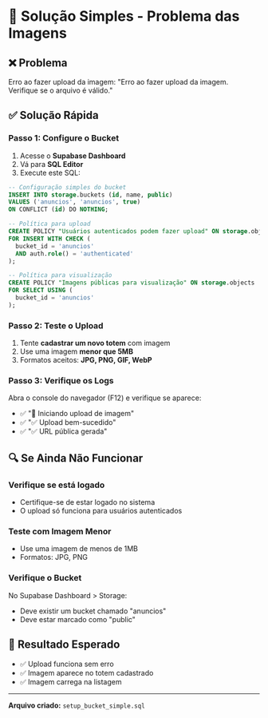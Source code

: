 # 🔧 Solução Simples - Problema das Imagens

## ❌ Problema
Erro ao fazer upload da imagem: "Erro ao fazer upload da imagem. Verifique se o arquivo é válido."

## ✅ Solução Rápida

### **Passo 1: Configure o Bucket**
1. Acesse o **Supabase Dashboard**
2. Vá para **SQL Editor**
3. Execute este SQL:

```sql
-- Configuração simples do bucket
INSERT INTO storage.buckets (id, name, public)
VALUES ('anuncios', 'anuncios', true)
ON CONFLICT (id) DO NOTHING;

-- Política para upload
CREATE POLICY "Usuários autenticados podem fazer upload" ON storage.objects
FOR INSERT WITH CHECK (
  bucket_id = 'anuncios'
  AND auth.role() = 'authenticated'
);

-- Política para visualização
CREATE POLICY "Imagens públicas para visualização" ON storage.objects
FOR SELECT USING (
  bucket_id = 'anuncios'
);
```

### **Passo 2: Teste o Upload**
1. Tente **cadastrar um novo totem** com imagem
2. Use uma imagem **menor que 5MB**
3. Formatos aceitos: **JPG, PNG, GIF, WebP**

### **Passo 3: Verifique os Logs**
Abra o console do navegador (F12) e verifique se aparece:
- ✅ "🚀 Iniciando upload de imagem"
- ✅ "✅ Upload bem-sucedido"
- ✅ "✅ URL pública gerada"

## 🔍 Se Ainda Não Funcionar

### **Verifique se está logado**
- Certifique-se de estar logado no sistema
- O upload só funciona para usuários autenticados

### **Teste com Imagem Menor**
- Use uma imagem de menos de 1MB
- Formatos: JPG, PNG

### **Verifique o Bucket**
No Supabase Dashboard > Storage:
- Deve existir um bucket chamado "anuncios"
- Deve estar marcado como "public"

## 🚀 Resultado Esperado
- ✅ Upload funciona sem erro
- ✅ Imagem aparece no totem cadastrado
- ✅ Imagem carrega na listagem

---
**Arquivo criado:** `setup_bucket_simple.sql` 